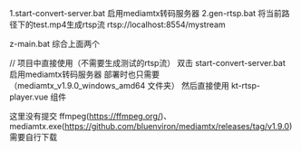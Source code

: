 1.start-convert-server.bat 启用mediamtx转码服务器
2.gen-rtsp.bat 将当前路径下的test.mp4生成rtsp流 rtsp://localhost:8554/mystream

z-main.bat 综合上面两个



// 项目中直接使用（不需要生成测试的rtsp流）
   双击 start-convert-server.bat 启用mediamtx转码服务器 部署时也只需要（mediamtx_v1.9.0_windows_amd64 文件夹）
   然后直接使用 kt-rtsp-player.vue 组件


这里没有提交  ffmpeg(https://ffmpeg.org/)、mediamtx.exe(https://github.com/bluenviron/mediamtx/releases/tag/v1.9.0)
需要自行下载
